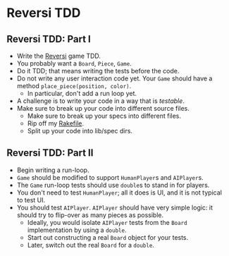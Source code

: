 # Reversi TDD

## Reversi TDD: Part I
* Write the [Reversi][reversi] game TDD.
* You probably want a `Board`, `Piece`, `Game`.
* Do it TDD; that means writing the tests before the code.
* Do not write any user interaction code yet. Your `Game` should have a
  method `place_piece(position, color)`.
    * In particular, don't add a run loop yet.
* A challenge is to write your code in a way that is *testable*.
* Make sure to break up your code into different source files.
    * Make sure to break up your specs into different files.
    * Rip off my [Rakefile][rakefile].
    * Split up your code into lib/spec dirs.

[reversi]: http://en.wikipedia.org/wiki/Reversi
[rakefile]: https://github.com/appacademy/solutions/blob/master/w3/w3d1-w3d2/Rakefile

## Reversi TDD: Part II
* Begin writing a run-loop.
* `Game` should be modified to support `HumanPlayer`s and `AIPlayer`s.
* The `Game` run-loop tests should use `double`s to stand in for players.
* You don't need to test `HumanPlayer`; all it does is UI, and it is not
  typical to test UI.
* You should test `AIPlayer`. `AIPlayer` should have very simple logic:
  it should try to flip-over as many pieces as possible.
    * Ideally, you would isolate `AIPlayer` tests from the `Board`
      implementation by using a `double`.
    * Start out constructing a real `Board` object for your tests.
    * Later, switch out the real `Board` for a `double`.
